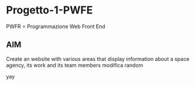 # Progetto-1-PWFE

PWFR = Programmazione Web Front End

## AIM

Create an website with various areas that display information about a space agency, its
work and its team members
modifica random

yay
